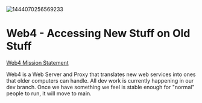 ![1444070256569233](https://user-images.githubusercontent.com/898335/167266846-1ad2648f-91c1-4a04-a18d-6dd4d6c7d21c.gif)

# Web4 - Accessing New Stuff on Old Stuff

[Web4 Mission Statement](https://github.com/web4-project/)

Web4 is a Web Server and Proxy that translates new web services into ones that older computers can handle. All dev work is currently happening in our dev branch. Once we have something we feel is stable enough for "normal" people to run, it will move to main.